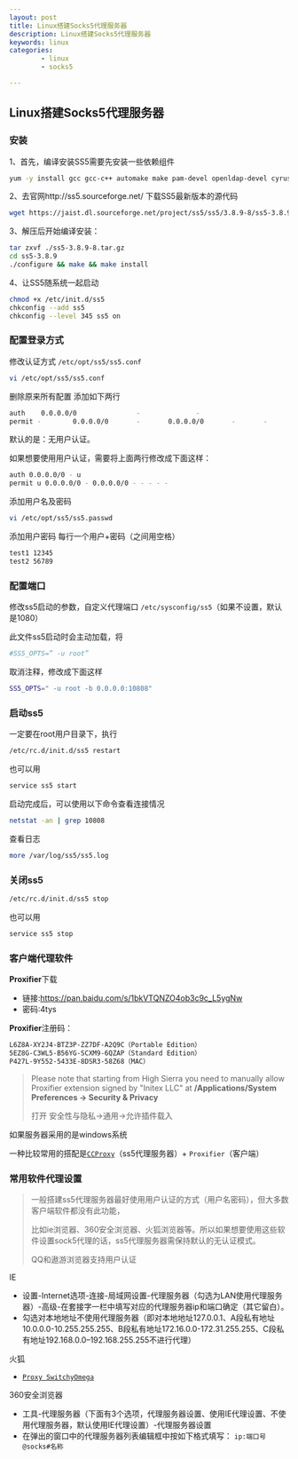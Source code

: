 ```yaml
---
layout: post
title: Linux搭建Socks5代理服务器
description: Linux搭建Socks5代理服务器
keywords: linux
categories: 
        - linux
        - socks5

---
```




## Linux搭建Socks5代理服务器

### 安装

1、首先，编译安装SS5需要先安装一些依赖组件

```bash
yum -y install gcc gcc-c++ automake make pam-devel openldap-devel cyrus-sasl-devel openssl-devel
```

2、去官网http://ss5.sourceforge.net/ 下载SS5最新版本的源代码

```bash
wget https://jaist.dl.sourceforge.net/project/ss5/ss5/3.8.9-8/ss5-3.8.9-8.tar.gz
```

3、解压后开始编译安装：

```bash
tar zxvf ./ss5-3.8.9-8.tar.gz
cd ss5-3.8.9
./configure && make && make install
```

4、让SS5随系统一起启动

```bash
chmod +x /etc/init.d/ss5
chkconfig --add ss5
chkconfig --level 345 ss5 on
```

### 配置登录方式

修改认证方式  `/etc/opt/ss5/ss5.conf`

```bash
vi /etc/opt/ss5/ss5.conf
```

删除原来所有配置 添加如下两行

```bash
auth    0.0.0.0/0               -              -
permit -        0.0.0.0/0       -       0.0.0.0/0       -       -       -       -       -
```

默认的是：无用户认证。 

如果想要使用用户认证，需要将上面两行修改成下面这样：

```bash
auth 0.0.0.0/0 - u
permit u 0.0.0.0/0 - 0.0.0.0/0 - - - - -
```

添加用户名及密码 

```bash
vi /etc/opt/ss5/ss5.passwd
```

添加用户密码 每行一个用户+密码（之间用空格）

```bash
test1 12345
test2 56789
```

### 配置端口

修改ss5启动的参数，自定义代理端口 `/etc/sysconfig/ss5`（如果不设置，默认是1080）  

此文件ss5启动时会主动加载，将

```bash
#SS5_OPTS=” -u root”
```

取消注释，修改成下面这样

```bash
SS5_OPTS=" -u root -b 0.0.0.0:10808"
```

### 启动ss5

一定要在root用户目录下，执行

```bash
/etc/rc.d/init.d/ss5 restart
```

也可以用

```bash
service ss5 start
```

启动完成后，可以使用以下命令查看连接情况

```bash
netstat -an | grep 10808
```

查看日志

```bash
more /var/log/ss5/ss5.log
```

### 关闭ss5

```bash
/etc/rc.d/init.d/ss5 stop
```

也可以用

```bash
service ss5 stop
```



### 客户端代理软件

**Proxifier**下载

+ 链接:https://pan.baidu.com/s/1bkVTQNZO4ob3c9c_L5ygNw 
+ 密码:4tys

**Proxifier**注册码：

```bash
L6Z8A-XY2J4-BTZ3P-ZZ7DF-A2Q9C（Portable Edition）
5EZ8G-C3WL5-B56YG-SCXM9-6QZAP（Standard Edition）
P427L-9Y552-5433E-8DSR3-58Z68（MAC）
```

> Please note that starting from High Sierra you need to manually allow Proxifier extension signed by "Initex LLC" at **/Applications/System Preferences -> Security & Privacy**
>
> 打开 安全性与隐私->通用->允许插件载入

如果服务器采用的是windows系统

一种比较常用的搭配是[`CCProxy`](http://www.ccproxy.com/yhsc-an-zhuang-dai-li-server.htm)（ss5代理服务器）+ `Proxifier`（客户端）

### 常用软件代理设置

> 一般搭建ss5代理服务器最好使用用户认证的方式（用户名密码），但大多数客户端软件都没有此功能，
>
> 比如ie浏览器、360安全浏览器、火狐浏览器等。所以如果想要使用这些软件设置sock5代理的话，ss5代理服务器需保持默认的无认证模式。
>
> QQ和遨游浏览器支持用户认证



IE

+ 设置-Internet选项-连接-局域网设置-代理服务器（勾选为LAN使用代理服务器）-高级-在套接字一栏中填写对应的代理服务器ip和端口确定（其它留白）。
+ 勾选对本地地址不使用代理服务器（即对本地地址127.0.0.1、A段私有地址10.0.0.0-10.255.255.255、B段私有地址172.16.0.0-172.31.255.255、C段私有地址192.168.0.0–192.168.255.255不进行代理）



火狐

+ [`Proxy SwitchyOmega`](https://addons.mozilla.org/zh-CN/firefox/addon/switchyomega/?src=search)



360安全浏览器

+ 工具-代理服务器（下面有3个选项，代理服务器设置、使用IE代理设置、不使用代理服务器，默认使用IE代理设置）-代理服务器设置
+ 在弹出的窗口中的代理服务器列表编辑框中按如下格式填写：  `ip:端口号@socks#名称`